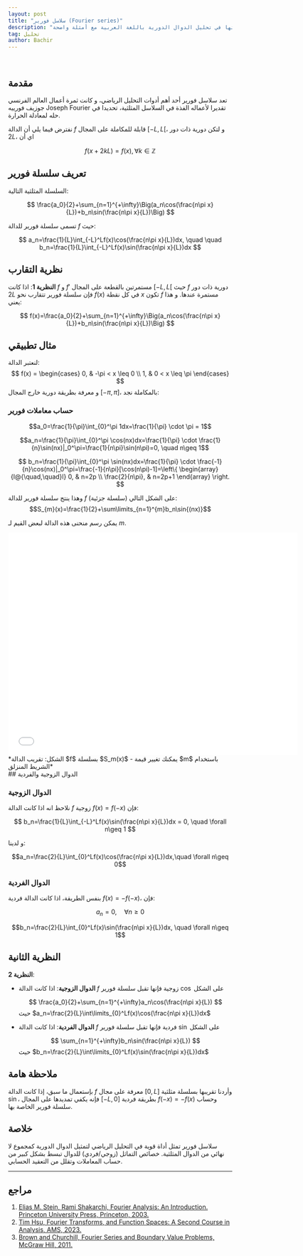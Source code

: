 ```yaml
---
layout: post
title: "سلاسل فورير (Fourier series)"
description: "شرح مبسط لسلاسل فورييه وأهميتها في تحليل الدوال الدورية باللغة العربية مع أمثلة واضحة."
tag: تحليل
author: Bachir
---
```

<br>


##  مقدمة

تعد سلاسل فورير أحد أهم أدوات التحليل الرياضي، و كانت ثمرة أعمال العالم الفرنسي جوزيف فورييه   Joseph Fourier تقديرا لأعماله الفذة في السلاسل المثلثية، تحديدا في حله لمعادلة الحرارة.

 نفترض فيما يلي أن الدالة $f$ قابلة للمكاملة على المجال $[-L,L[$، و لتكن دورية ذات دور $2L$، اي أن
 
 $$f(x+2kL)=f(x), \forall k\in\mathbb{Z}$$


## تعريف سلسلة فورير

السلسلة المثلثية التالية:

$$
\frac{a_0}{2}+\sum_{n=1}^{+\infty}\Big(a_n\cos(\frac{n\pi x}{L})+b_n\sin(\frac{n\pi x}{L})\Big)
$$

تسمى سلسلة فورير للدالة $f$ حيث:

$$
a_n=\frac{1}{L}\int_{-L}^Lf(x)\cos(\frac{n\pi x}{L})dx, \quad \quad b_n=\frac{1}{L}\int_{-L}^Lf(x)\sin(\frac{n\pi x}{L})dx
$$

## نظرية التقارب

**النظرية 1**: اذا كانت $f$ و $f'$ مستمرتين بالقطعة على المجال $[-L,L[$ حيث $f$ دورية ذات دور $2L$ فإن سلسلة فورير تتقارب نحو $f(x)$ في كل نقطة $x$ تكون $f$ مستمرة عندها. و هذا يعني:

$$
f(x)=\frac{a_0}{2}+\sum_{n=1}^{+\infty}\Big(a_n\cos(\frac{n\pi x}{L})+b_n\sin(\frac{n\pi x}{L})\Big)
$$
## مثال تطبيقي
لنعتبر الدالة:
$$
f(x) = \begin{cases}
   0, &  -\pi < x \leq 0 \\
   1, &  0 < x \leq \pi
 \end{cases}
$$
و معرفة بطريقة دورية خارج المجال $[-\pi,\pi]$، بالمكاملة نجد:

### حساب معاملات فورير
$$a_0=\frac{1}{\pi}\int_{0}^\pi 1dx=\frac{1}{\pi} \cdot \pi = 1$$

$$a_n=\frac{1}{\pi}\int_{0}^\pi \cos(nx)dx=\frac{1}{\pi} \cdot \frac{1}{n}\sin(nx)|_0^\pi=\frac{1}{n\pi}\sin(n\pi)=0, \quad n\geq 1$$

$$
b_n=\frac{1}{\pi}\int_{0}^\pi \sin(nx)dx=\frac{1}{\pi} \cdot \frac{-1}{n}\cos(nx)|_0^\pi=\frac{-1}{n\pi}[\cos(n\pi)-1]=\left\{ \begin{array}{l@{\quad,\quad}l}
0, &  n=2p \\  
\frac{2}{n\pi}, & n=2p+1 
\end{array} \right.
$$

وهذا ينتج سلسلة فورير للدالة $f$ (سلسلة جزئية) على الشكل التالي:
$$S_{m}(x)=\frac{1}{2}+\sum\limits_{n=1}^{m}b_n\sin{(nx)}$$

يمكن رسم منحنى هذه الدالة لبعض القيم لـ $m$.

<iframe src="/assets/fourier-plot.html" width="650" height="500" frameborder="0"></iframe>
*الشكل: تقريب الدالة $f$ بسلسلة $S_m(x)$ - يمكنك تغيير قيمة $m$ باستخدام الشريط المنزلق*


<br>
## الدوال الزوجية والفردية

### الدوال الزوجية
نلاحظ انه اذا كانت الدالة $f$ زوجية $f(x)=f(-x)$ فإن:

$$
b_n=\frac{1}{L}\int_{-L}^Lf(x)\sin(\frac{n\pi x}{L})dx = 0, \quad \forall n\geq 1
$$

و لدينا:

$$a_n=\frac{2}{L}\int_{0}^Lf(x)\cos(\frac{n\pi x}{L})dx,\quad \forall n\geq 0$$

### الدوال الفردية
بنفس الطريقة، اذا كانت الدالة فردية $f(x)=-f(-x)$، فإن:

$$a_n=0, \quad \forall n\geq 0$$

$$b_n=\frac{2}{L}\int_{0}^Lf(x)\sin(\frac{n\pi x}{L})dx, \quad \forall n\geq 1$$

## النظرية الثانية

**النظرية 2**: 

- **الدوال الزوجية**: اذا كانت الدالة $f$ زوجية فإنها تقبل سلسلة فورير $\cos$ على الشكل

  $$
  \frac{a_0}{2}+\sum_{n=1}^{+\infty}a_n\cos(\frac{n\pi x}{L})
  $$
  حيث $a_n=\frac{2}{L}\int\limits_{0}^Lf(x)\cos(\frac{n\pi x}{L})dx$

- **الدوال الفردية**: اذا كانت الدالة $f$ فردية فإنها تقبل سلسلة فورير $\sin$ على الشكل

  $$
  \sum_{n=1}^{+\infty}b_n\sin(\frac{n\pi x}{L})
  $$
  حيث $b_n=\frac{2}{L}\int\limits_{0}^Lf(x)\sin(\frac{n\pi x}{L})dx$

## ملاحظة هامة

بإستعمال ما سبق، إذا كانت الدالة $f$ معرفة على مجال $[0,L]$ وأردنا تقريبها بسلسلة مثلثية $\sin$، فإنه يكفي تمديدها على المجال $[-L,0]$ بطريقة فردية $f(-x)=-f(x)$ وحساب سلسلة فورير الخاصة بها.

## خلاصة

سلاسل فورير تمثل أداة قوية في التحليل الرياضي لتمثيل الدوال الدورية كمجموع لا نهائي من الدوال المثلثية. خصائص التماثل (زوجي/فردي) للدوال تبسط بشكل كبير من حساب المعاملات وتقلل من التعقيد الحسابي.

---

## مراجع
1. [Elias M. Stein, Rami Shakarchi, Fourier Analysis: An Introduction. Princeton University Press, Princeton, 2003.](https://drive.google.com/file/d/1uCfu20oLsuZ6XHKagtmDK-0joucF58gO/view?usp=sharing)
2. [Tim Hsu, Fourier Transforms, and Function Spaces: A Second Course in Analysis, AMS, 2023.](https://drive.google.com/file/d/1DSv-Fll8aAYuCXl-z4nJyXJZm-PHd38v/view?usp=sharing)
3. [Brown and Churchill, Fourier Series and Boundary Value Problems, McGraw Hill, 2011.](https://drive.google.com/file/d/1oyL5Uf5bg8tYzkvqRgC__50jWqUT3CRx/view?usp=sharing)
